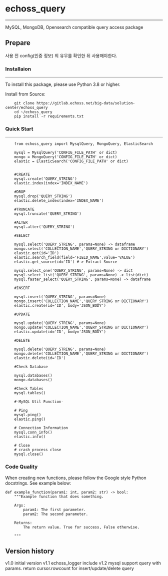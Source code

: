 # echoss_query
-------------
MySQL, MongoDB, Opensearch compatible query access package

## Prepare
사용 전 config(인증 정보) 의 유무를 확인한 뒤 사용해야한다.

### Installaion
-------------
To install this package, please use Python 3.8 or higher.

Install from Source:
```
    git clone https://gitlab.echoss.net/big-data/solution-center/echoss_query
    cd ~/echoss_query
    pip install -r requirements.txt
```

### Quick Start
-------------
```
    from echoss_query import MysqlQuery, MongoQuery, ElasticSearch

    mysql = MysqlQuery('CONFIG_FILE_PATH' or dict)
    mongo = MongoQuery('CONFIG_FILE_PATH' or dict)
    elastic = ElasticSearch('CONFIG_FILE_PATH' or dict)


    #CREATE
    mysql.create('QUERY_STRING')
    elastic.index(index='INDEX_NAME')

    #DROP
    mysql.drop('QUERY_STRING')
    elastic.delete_index(index='INDEX_NAME')

    #TRUNCATE
    mysql.truncate('QUERY_STRING')

    #ALTER
    mysql.alter('QUERY_STRING')

    #SELECT

    mysql.select('QUERY_STRING', params=None) -> dataframe
    mongo.select('COLLECTION_NAME','QUERY_STRING or DICTIONARY')
    elastic.get(id='ID')
    elastic.search_field(field='FIELD_NAME',value='VALUE')
    elastic.get_source(id='ID') #-> Extract Source

    mysql.select_one('QUERY_STRING', params=None) -> dict
    mysql.select_list('QUERY_STRING', params=None) -> list(dict)
    mysql.faster_select('QUERY_STRING', params=None) -> dataframe

    #INSERT

    mysql.insert('QUERY_STRING', params=None)
    mongo.insert('COLLECTION_NAME','QUERY_STRING or DICTIONARY')
    elastic.create(id='ID', body='JSON_BODY')

    #UPDATE

    mysql.update('QUERY_STRING', params=None)
    mongo.update('COLLECTION_NAME','QUERY_STRING or DICTIONARY')
    elastic.update(id='ID', body='JSON_BODY')

    #DELETE

    mysql.delete('QUERY_STRING', params=None)
    mongo.delete('COLLECTION_NAME','QUERY_STRING or DICTIONARY')
    elastic.delete(id='ID')

    #Check Database

    mysql.databases()
    mongo.databases()

    #Check Tables
    mysql.tables()

    #-MySQL Util Function-

    # Ping
    mysql.ping()
    elastic.ping()

    # Connection Information
    mysql.conn_info()
    elastic.info()

    # Close
    # crash process close
    mysql.close()
```

### Code Quality
When creating new functions, please follow the Google style Python docstrings. See example below:
```
def example_function(param1: int, param2: str) -> bool:
    """Example function that does something.

    Args:
        param1: The first parameter.
        param2: The second parameter.

    Returns:
        The return value. True for success, False otherwise.

    """
```

## Version history
v1.0 initial version
v1.1 echoss_logger include
v1.2 mysql support query with params. return cursor.rowcount for insert/update/delete query
